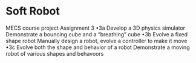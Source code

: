 # Soft Robot
MECS course project Assignment 3
•3a Develop a 3D physics simulator
  Demonstrate a bouncing cube and a “breathing” cube
•3b Evolve a fixed shape robot
  Manually design a robot, evolve a controller to make it move
•3c Evolve both the shape and behavior of a robot
  Demonstrate a moving robot of various shapes and behavoors
